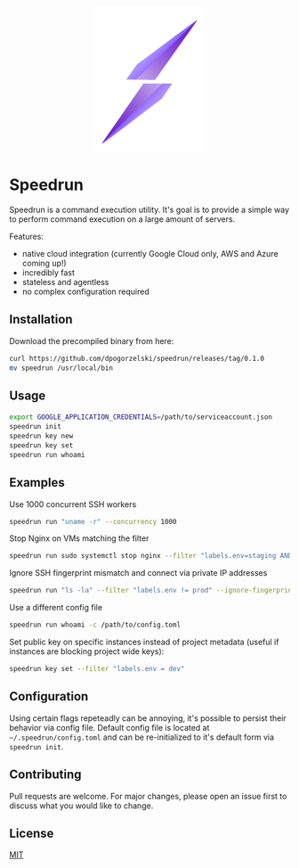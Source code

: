 <p align="center">
  <a rel="nofollow">
    <img src="/docs/logo.png?raw=true" width="200" style="max-width:100%;">
  </a>
</p>

# Speedrun

Speedrun is a command execution utility. It's goal is to provide a simple way to perform command execution on a large amount of servers.

Features:

* native cloud integration (currently Google Cloud only, AWS and Azure coming up!)
* incredibly fast
* stateless and agentless
* no complex configuration required


## Installation

Download the precompiled binary from here:

```bash
curl https://github.com/dpogorzelski/speedrun/releases/tag/0.1.0
mv speedrun /usr/local/bin
```

## Usage

```bash
export GOOGLE_APPLICATION_CREDENTIALS=/path/to/serviceaccount.json
speedrun init
speedrun key new
speedrun key set
speedrun run whoami
```

## Examples

Use 1000 concurrent SSH workers

```bash
speedrun run "uname -r" --concurrency 1000
```

Stop Nginx on VMs matching the filter

```bash
speedrun run sudo systemctl stop nginx --filter "labels.env=staging AND labels.app=foobar"
```

Ignore SSH fingerprint mismatch and connect via private IP addresses

```bash
speedrun run "ls -la" --filter "labels.env != prod" --ignore-fingerprint --concurrency 1000 --use-private-ip
```

Use a different config file

```bash
speedrun run whoami -c /path/to/config.toml
```

Set public key on specific instances instead of project metadata (useful if instances are blocking project wide keys):

```bash
speedrun key set --filter "labels.env = dev"
```



## Configuration

Using certain flags repeteadly can be annoying, it's possible to persist their behavior via config file. Default config file is located at `~/.speedrun/config.toml` and can be re-initialized to it's default form via `speedrun init`.

## Contributing

Pull requests are welcome. For major changes, please open an issue first to discuss what you would like to change.

## License

[MIT](https://choosealicense.com/licenses/mit/)
